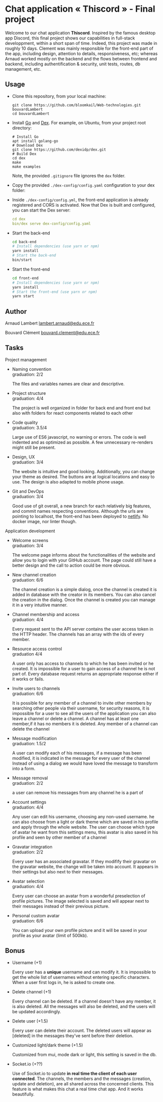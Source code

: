 
# Chat application « Thiscord » - Final project

Welcome to our chat application **Thiscord**. Inspired by the famous desktop app Discord, this final project shows our capabilities in full-stack developpment, within a short span of time. Indeed, this project was made in roughly 10 days. Clement was mainly responsible for the front-end part of the app, including design, attention to details, responsiveness, etc; whereas Arnaud worked mostly on the backend and the flows between frontend and backend, including authentification & security, unit tests, routes, db management, etc.

## Usage

* Clone this repository, from your local machine:
  ```
  git clone https://github.com/bloomkail/Web-technologies.git bouvardLambert
  cd bouvardLambert
  ```
* Install [Go](https://golang.org/) and [Dex](https://dexidp.io/docs/getting-started/). For example, on Ubuntu, from your project root directory:   
  ```
  # Install Go
  apt install golang-go
  # Download Dex
  git clone https://github.com/dexidp/dex.git
  # Build Dex
  cd dex
  make
  make examples
  ```
  Note, the provided `.gitignore` file ignores the `dex` folder.
* Copy the provided `./dex-config/config.yaml` configuration to your dex folder:

* Inside `./dex-config/config.yml`, the front-end application is already registered and CORS is activated. Now that Dex is built and configured, you can start the Dex server:
  ```yaml
  cd dex
  bin/dex serve dex-config/config.yaml
  ```
* Start the back-end
  ```bash
  cd back-end
  # Install dependencies (use yarn or npm)
  yarn install
  # Start the back-end
  bin/start
  ```
* Start the front-end
  ```bash
  cd front-end
  # Install dependencies (use yarn or npm)
  yarn install
  # Start the front-end (use yarn or npm)
  yarn start
  ```

## Author

Arnaud Lambert
lambert.arnaud@edu.ece.fr

Bouvard Clément
bouvard.clement@edu.ece.fr

## Tasks

Project management

* Naming convention   
  graduation: 2/2
  
    The files and variables names are clear and descriptive.
* Project structure   
  graduation: 4/4

    The project is well organized in folder for back end and front end but also with folders for react components related to each other
* Code quality   
  graduation: 3.5/4

    Large use of ES6 javascript, no warning or errors.
    The code is well indented and as optimized as possible. A few unnecessary re-renders might still be present.
* Design, UX   
  graduation: 3/4

    The website is intuitive and good looking. Additionally, you can change your theme as desired. The buttons are at logical locations and easy to use.
    The design is also adapted to mobile phone usage.
* Git and DevOps   
  graduation: 3/4

  Good use of git overall, a new branch for each relatively big features, and commit names respecting conventions. Although the urls are pointing to localhost, the front-end has been deployed to [netlify](https://thiscord.netlify.app/). No docker image, nor linter though.

Application development

* Welcome screens   
  graduation: 3/4

    The welcome page informs about the functionalities of the website and allow you to login with your GitHub account.
    The page could still have a better design and the call to action could be more obvious.
* New channel creation   
  graduation: 6/6

    The channel creation is a simple dialog, once the channel is created it is added in database with the creator in its members.
    You can also cancel the creation in the dialog.
    Once the channel is created you can manage it in a very intuitive manner.
* Channel membership and access   
  graduation: 4/4

    Every request sent to the API server contains the user access token in the HTTP header.
    The channels has an array with the ids of every member.
* Resource access control   
  graduation 4/4

    A user only has access to channels to which he has been invited or he created.
     It is impossible for a user to gain access of a channel he is not part of.
     Every database request returns an appropriate response either if it works or fails.
* Invite users to channels   
  graduation: 6/6

    It is possible for any member of a channel to invite other members by searching other people via their username,
    for security reasons, it is impossible for a user to see all the users of the application
    you can also leave a channel or delete a channel.
    A channel has at least one member,if it has no members it is deleted.
    Any member of a channel can delete the channel
* Message modification   
  graduation: 1.5/2

    A user can modify each of his messages, if a message has been modified, it is indicated in the message for every user of the channel
    Instead of using a dialog we would have loved the message to transform into a form.
* Message removal   
  graduation: 2/2

    a user can remove his messages from any channel he is a part of
* Account settings   
  graduation: 4/4

    Any user can edit his username, choosing any non-used username.
    he can also choose from a light or dark theme which are saved in his profile and apply through the whole website.
    The user can choose which type of avatar he want from this settings menu, this avatar is also saved in his profile and seen by other member of a channel
* Gravatar integration   
  graduation: 2/2

    Every user has an associated gravatar. If they modifify their gravatar on the gravatar website, the change will be taken into account. It appears in their settings but also next to their messages.
* Avatar selection   
  graduation: 4/4

    Every user can choose an avatar from a wonderful preselection of profile pictures. The image selected is saved and will appear next to their messages instead of their previous picture.
* Personal custom avatar   
  graduation: 6/6

    You can upload your own profile picture and it will be saved in your profile as your avatar (limit of 500kb).
    
## Bonus

* Username (+1)

  Every user has a **unique** username and can modify it. It is impossible to get the whole list of usernames without entering specific characters.
  When a user first logs in, he is asked to create one.
  
* Delete channel (+1)

  Every channel can be deleted. If a channel doesn't have any member, it is also deleted. All the messages will also be deleted, and the users will be updated accordingly.
  
* Delete user (+1.5)

  Every user can delete their account. The deleted users will appear as [deleted] in the messages they've sent before their deletion.

* Customized light/dark theme (+1.5)

  Customized from mui, mode dark or light, this setting is saved in the db.
  
* Socket.io (+??)

  Use of Socket.io to update **in real time the client of each user connected**. The channels, the members and the messages (creation, update and deletion), are all shared across the concerned clients. This feature is what makes this chat a real time chat app. And it works beautifully.
